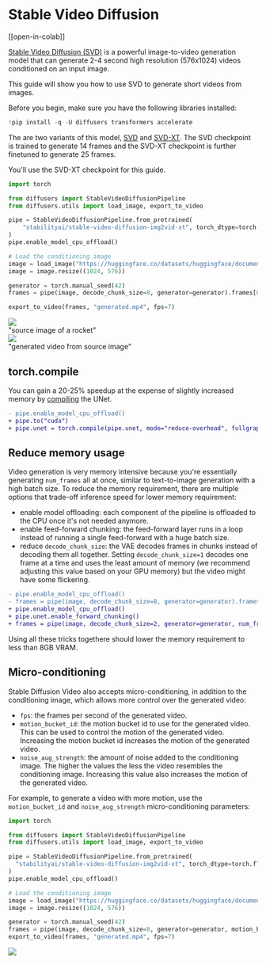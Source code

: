 <!--Copyright 2024 The HuggingFace Team. All rights reserved.

Licensed under the Apache License, Version 2.0 (the "License"); you may not use this file except in compliance with
the License. You may obtain a copy of the License at

http://www.apache.org/licenses/LICENSE-2.0

Unless required by applicable law or agreed to in writing, software distributed under the License is distributed on
an "AS IS" BASIS, WITHOUT WARRANTIES OR CONDITIONS OF ANY KIND, either express or implied. See the License for the
specific language governing permissions and limitations under the License.
-->

# Stable Video Diffusion

[[open-in-colab]]

[Stable Video Diffusion (SVD)](https://huggingface.co/papers/2311.15127) is a powerful image-to-video generation model that can generate 2-4 second high resolution (576x1024) videos conditioned on an input image.

This guide will show you how to use SVD to generate short videos from images.

Before you begin, make sure you have the following libraries installed:

```py
!pip install -q -U diffusers transformers accelerate 
```

The are two variants of this model, [SVD](https://huggingface.co/stabilityai/stable-video-diffusion-img2vid) and [SVD-XT](https://huggingface.co/stabilityai/stable-video-diffusion-img2vid-xt). The SVD checkpoint is trained to generate 14 frames and the SVD-XT checkpoint is further finetuned to generate 25 frames.

You'll use the SVD-XT checkpoint for this guide.

```python
import torch

from diffusers import StableVideoDiffusionPipeline
from diffusers.utils import load_image, export_to_video

pipe = StableVideoDiffusionPipeline.from_pretrained(
    "stabilityai/stable-video-diffusion-img2vid-xt", torch_dtype=torch.float16, variant="fp16"
)
pipe.enable_model_cpu_offload()

# Load the conditioning image
image = load_image("https://huggingface.co/datasets/huggingface/documentation-images/resolve/main/diffusers/svd/rocket.png")
image = image.resize((1024, 576))

generator = torch.manual_seed(42)
frames = pipe(image, decode_chunk_size=8, generator=generator).frames[0]

export_to_video(frames, "generated.mp4", fps=7)
```

<div class="flex gap-4">
  <div>
    <img class="rounded-xl" src="https://huggingface.co/datasets/huggingface/documentation-images/resolve/main/diffusers/svd/rocket.png"/>
    <figcaption class="mt-2 text-center text-sm text-gray-500">"source image of a rocket"</figcaption>
  </div>
  <div>
    <img class="rounded-xl" src="https://huggingface.co/datasets/huggingface/documentation-images/resolve/main/diffusers/svd/output_rocket.gif"/>
    <figcaption class="mt-2 text-center text-sm text-gray-500">"generated video from source image"</figcaption>
  </div>
</div>

## torch.compile

You can gain a 20-25% speedup at the expense of slightly increased memory by [compiling](../optimization/torch2.0#torchcompile) the UNet.

```diff
- pipe.enable_model_cpu_offload()
+ pipe.to("cuda")
+ pipe.unet = torch.compile(pipe.unet, mode="reduce-overhead", fullgraph=True)
```

## Reduce memory usage

Video generation is very memory intensive because you're essentially generating `num_frames` all at once, similar to text-to-image generation with a high batch size. To reduce the memory requirement, there are multiple options that trade-off inference speed for lower memory requirement:

- enable model offloading: each component of the pipeline is offloaded to the CPU once it's not needed anymore.
- enable feed-forward chunking: the feed-forward layer runs in a loop instead of running a single feed-forward with a huge batch size.
- reduce `decode_chunk_size`: the VAE decodes frames in chunks instead of decoding them all together. Setting `decode_chunk_size=1` decodes one frame at a time and uses the least amount of memory (we recommend adjusting this value based on your GPU memory) but the video might have some flickering.

```diff
- pipe.enable_model_cpu_offload()
- frames = pipe(image, decode_chunk_size=8, generator=generator).frames[0]
+ pipe.enable_model_cpu_offload()
+ pipe.unet.enable_forward_chunking()
+ frames = pipe(image, decode_chunk_size=2, generator=generator, num_frames=25).frames[0]
```

Using all these tricks togethere should lower the memory requirement to less than 8GB VRAM.

## Micro-conditioning

Stable Diffusion Video also accepts micro-conditioning, in addition to the conditioning image, which allows more control over the generated video:

- `fps`: the frames per second of the generated video.
- `motion_bucket_id`: the motion bucket id to use for the generated video. This can be used to control the motion of the generated video. Increasing the motion bucket id increases the motion of the generated video.
- `noise_aug_strength`: the amount of noise added to the conditioning image. The higher the values the less the video resembles the conditioning image. Increasing this value also increases the motion of the generated video.

For example, to generate a video with more motion, use the `motion_bucket_id` and `noise_aug_strength` micro-conditioning parameters:

```python
import torch

from diffusers import StableVideoDiffusionPipeline
from diffusers.utils import load_image, export_to_video

pipe = StableVideoDiffusionPipeline.from_pretrained(
  "stabilityai/stable-video-diffusion-img2vid-xt", torch_dtype=torch.float16, variant="fp16"
)
pipe.enable_model_cpu_offload()

# Load the conditioning image
image = load_image("https://huggingface.co/datasets/huggingface/documentation-images/resolve/main/diffusers/svd/rocket.png")
image = image.resize((1024, 576))

generator = torch.manual_seed(42)
frames = pipe(image, decode_chunk_size=8, generator=generator, motion_bucket_id=180, noise_aug_strength=0.1).frames[0]
export_to_video(frames, "generated.mp4", fps=7)
```

![](https://huggingface.co/datasets/huggingface/documentation-images/resolve/main/diffusers/svd/output_rocket_with_conditions.gif)
